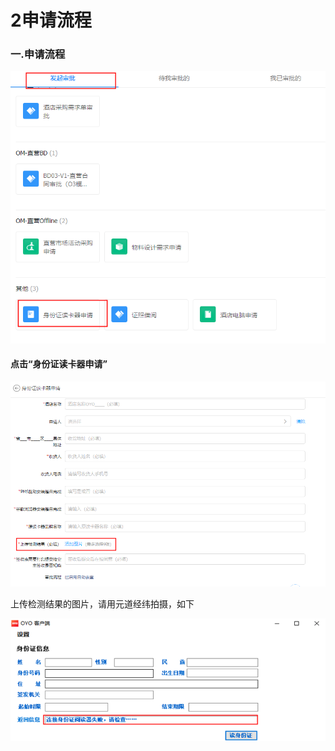 # 2申请流程

### 一.申请流程

![](../../.gitbook/assets/image%20%28299%29.png)

#### 点击“身份证读卡器申请”

![](../../.gitbook/assets/image%20%28123%29.png)

上传检测结果的图片，请用元道经纬拍摄，如下

![](../../.gitbook/assets/image%20%28344%29.png)

## 

